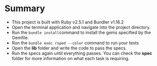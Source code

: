 # Summary
- This project is built with Ruby v2.5.1 and Bundler v1.16.2
- Open the terminal application and navigate into the project directory.
- Run the `bundle install`command to install the gems specified by the Gemfile.
- Run the `bundle exec rsped --color` command to run your tests
- Open the **lib** folder and write the code to pass the specs.
- Run the specs again until everything passes. You can check the **spec** folder for more information on what each task is requiring.
